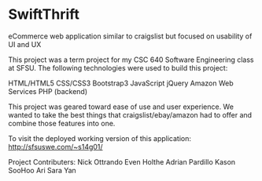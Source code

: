 SwiftThrift
===========

eCommerce web application similar to craigslist but focused on usability of UI and UX


This project was a term project for my CSC 640 Software Engineering class at SFSU. 
The following technologies were used to build this project:

HTML/HTML5
CSS/CSS3
Bootstrap3
JavaScript
jQuery
Amazon Web Services
PHP (backend)

This project was geared toward ease of use and user experience. We wanted to take the best things that
craigslist/ebay/amazon had to offer and combine those features into one.

To visit the deployed working version of this application:
http://sfsuswe.com/~s14g01/

Project Contributers:
Nick Ottrando
Even Holthe
Adrian Pardillo
Kason SooHoo
Ari
Sara Yan
